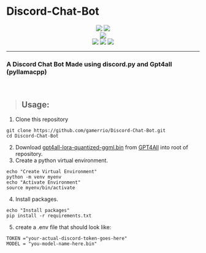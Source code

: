 # Discord-Chat-Bot

<p align='center'>
<img src='https://forthebadge.com/images/badges/built-with-love.svg'> <img src='https://forthebadge.com/images/badges/made-with-python.svg'><br>
<img src='https://img.shields.io/github/license/gamerrio/discord-chat-bot?style=for-the-badge'><br>
<img src='https://img.shields.io/badge/os-windows-green'>
<img src='https://img.shields.io/badge/os-linux-green'>
<img src='https://img.shields.io/badge/os-mac-green'></p>

***
### A Discord Chat Bot Made using discord.py and Gpt4all (pyllamacpp)
<br>

> ## **Usage:**
1. Clone this repository
```
git clone https://github.com/gamerrio/Discord-Chat-Bot.git
cd Discord-Chat-Bot
```
2. Download [gpt4all-lora-quantized-ggml.bin](https://the-eye.eu/public/AI/models/nomic-ai/gpt4all/gpt4all-lora-quantized-ggml.bin) from [GPT4All](https://github.com/nomic-ai/gpt4all#gpt4all-compatibility-ecosystem) into root of repository.
3. Create a python virtual environment.
```
echo "Create Virtual Environment"
python -m venv myenv
echo "Activate Environment"
source myenv/bin/activate
```
4. Install packages.
```
echo "Install packages"
pip install -r requirements.txt
```
5. create a .env file that should look like:
```
TOKEN ="your-actual-discord-token-goes-here"
MODEL = "you-model-name-here.bin"

```
